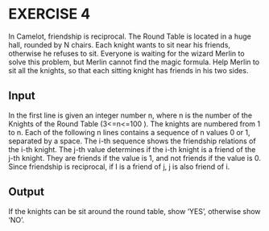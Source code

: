 # EXERCISE 4 
In Camelot, friendship is reciprocal. The Round Table is located in a huge hall, rounded by N chairs.
Each knight wants to sit near his friends, otherwise he refuses to sit.
Everyone is waiting for the wizard Merlin to solve this problem, but Merlin cannot find the magic
formula. Help Merlin to sit all the knights, so that each sitting knight has friends in his two sides.

## Input
In the first line is given an integer number n, where n is the number of the Knights of the Round Table
(3<=n<=100 ). The knights are numbered from 1 to n.
Each of the following n lines contains a sequence of n values 0 or 1, separated by a space. The i-th
sequence shows the friendship relations of the i-th knight. The j-th value determines if the i-th knight
is a friend of the j-th knight. They are friends if the value is 1, and not friends if the value is 0.
Since friendship is reciprocal, if I is a friend of j, j is also friend of i.

## Output
If the knights can be sit around the round table, show ‘YES’, otherwise show ‘NO’.
